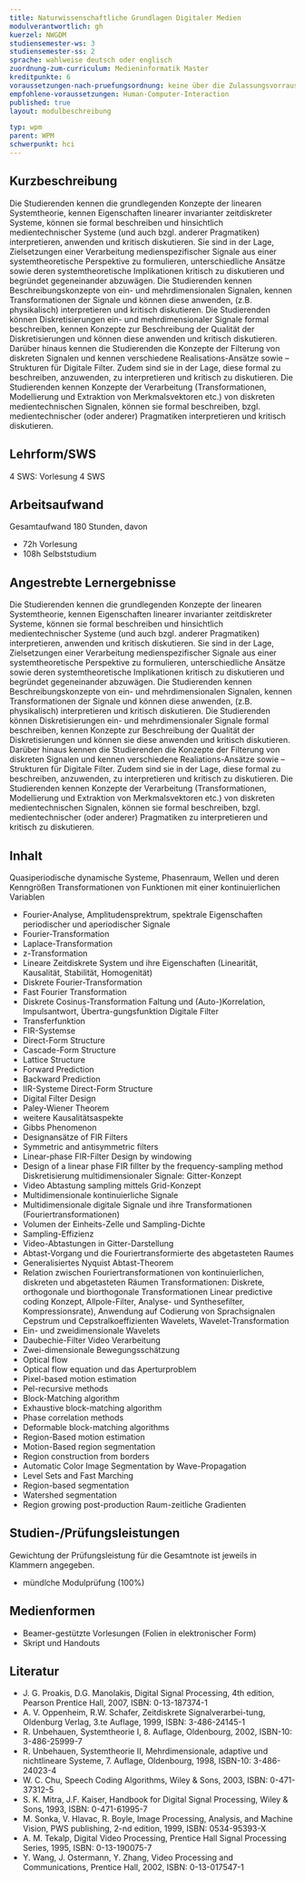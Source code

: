 ```yaml
---
title: Naturwissenschaftliche Grundlagen Digitaler Medien
modulverantwortlich: gh
kuerzel: NWGDM
studiensemester-ws: 3
studiensemester-ss: 2
sprache: wahlweise deutsch oder englisch
zuordnung-zum-curriculum: Medieninformatik Master
kreditpunkte: 6
voraussetzungen-nach-pruefungsordnung: keine über die Zulassungsvorrausetzungen zum Studium hinausgehenden
empfohlene-voraussetzungen: Human-Computer-Interaction
published: true
layout: modulbeschreibung

typ: wpm
parent: WPM
schwerpunkt: hci
---
```


## Kurzbeschreibung
Die Studierenden kennen die grundlegenden Konzepte der linearen Systemtheorie, kennen Eigenschaften linearer invarianter zeitdiskreter Systeme, können sie formal beschreiben und hinsichtlich medientechnischer Systeme (und auch bzgl. anderer Pragmatiken) interpretieren, anwenden und kritisch diskutieren. Sie sind in der Lage, Zielsetzungen einer Verarbeitung medienspezifischer Signale aus einer systemtheoretische Perspektive zu formulieren, unterschiedliche Ansätze sowie deren systemtheoretische Implikationen kritisch zu diskutieren und begründet gegeneinander abzuwägen. Die Studierenden kennen Beschreibungskonzepte von ein- und mehrdimensionalen Signalen, kennen Transformationen der Signale und können diese anwenden, (z.B. physikalisch) interpretieren und kritisch diskutieren. Die Studierenden können Diskretisierungen ein- und mehrdimensionaler Signale formal beschreiben, kennen Konzepte zur Beschreibung der Qualität der Diskretisierungen und können diese anwenden und kritisch diskutieren. Darüber hinaus kennen die Studierenden die Konzepte der Filterung von diskreten Signalen und kennen verschiedene Realisations-Ansätze sowie –Strukturen für Digitale Filter. Zudem sind sie in der Lage, diese formal zu beschreiben, anzuwenden, zu interpretieren und kritisch zu diskutieren. Die Studierenden kennen Konzepte der Verarbeitung (Transformationen, Modellierung und Extraktion von Merkmalsvektoren etc.) von diskreten medientechnischen Signalen, können sie formal beschreiben, bzgl. medientechnischer (oder anderer) Pragmatiken interpretieren und kritisch diskutieren.

## Lehrform/SWS 
4 SWS: Vorlesung 4 SWS

## Arbeitsaufwand 
Gesamtaufwand 180 Stunden, davon
- 72h Vorlesung
- 108h Selbststudium

## Angestrebte Lernergebnisse
Die Studierenden kennen die grundlegenden Konzepte der linearen Systemtheorie, kennen Eigenschaften linearer invarianter zeitdiskreter Systeme, können sie formal beschreiben und hinsichtlich medientechnischer Systeme (und auch bzgl. anderer Pragmatiken) interpretieren, anwenden und kritisch diskutieren. Sie sind in der Lage, Zielsetzungen einer Verarbeitung medienspezifischer Signale aus einer systemtheoretische Perspektive zu formulieren, unterschiedliche Ansätze sowie deren systemtheoretische Implikationen kritisch zu diskutieren und begründet gegeneinander abzuwägen. Die Studierenden kennen Beschreibungskonzepte von ein- und mehrdimensionalen Signalen, kennen Transformationen der Signale und können diese anwenden, (z.B. physikalisch) interpretieren und kritisch diskutieren. Die Studierenden können Diskretisierungen ein- und mehrdimensionaler Signale formal beschreiben, kennen Konzepte zur Beschreibung der Qualität der Diskretisierungen und können sie diese anwenden und kritisch diskutieren. Darüber hinaus kennen die Studierenden die Konzepte der Filterung von diskreten Signalen und kennen verschiedene Realiations-Ansätze sowie –Strukturen für Digitale Filter. Zudem sind sie in der Lage, diese formal zu beschreiben, anzuwenden, zu interpretieren und kritisch zu diskutieren. Die Studierenden kennen Konzepte der Verarbeitung (Transformationen, Modellierung und Extraktion von Merkmalsvektoren etc.) von diskreten medientechnischen Signalen, können sie formal beschreiben, bzgl. medientechnischer (oder anderer) Pragmatiken zu interpretieren und kritisch zu diskutieren.

## Inhalt
Quasiperiodische dynamische Systeme, Phasenraum, Wellen und deren Kenngrößen
Transformationen von Funktionen mit einer kontinuierlichen Variablen
- Fourier-Analyse, Amplitudensprektrum, spektrale Eigenschaften periodischer und aperiodischer
Signale
- Fourier-Transformation
- Laplace-Transformation
- z-Transformation
- Lineare Zeitdiskrete System und ihre Eigenschaften (Linearität, Kausalität, Stabilität,
Homogenität)
- Diskrete Fourier-Transformation
- Fast Fourier Transformation
- Diskrete Cosinus-Transformation
Faltung und (Auto-)Korrelation, Impulsantwort, Übertra-gungsfunktion
Digitale Filter
- Transferfunktion
- FIR-Systemse
- Direct-Form Structure
- Cascade-Form Structure
- Lattice Structure
- Forward Prediction
- Backward Prediction
- IIR-Systeme
Direct-Form Structure
- Digital Filter Design
- Paley-Wiener Theorem
- weitere Kausalitätsaspekte
- Gibbs Phenomenon
- Designansätze of FIR Filters
- Symmetric and antisymmetric filters
- Linear-phase FIR-Filter Design by windowing
- Design of a linear phase FIR fillter by the frequency-sampling method
Diskretisierung multidimensionaler Signale: Gitter-Konzept
- Video Abtastung sampling mittels Grid-Konzept
- Multidimensionale kontinuierliche Signale
- Multidimensionale digitale Signale und ihre Transformationen (Fouriertransformationen)
- Volumen der Einheits-Zelle und Sampling-Dichte
- Sampling-Effizienz
- Video-Abtastungen in Gitter-Darstellung
- Abtast-Vorgang und die Fouriertransformierte des abgetasteten Raumes
- Generalisiertes Nyquist Abtast-Theorem
- Relation zwischen Fouriertransformationen von kontinuierlichen, diskreten und abgetasteten Räumen
Transformationen: Diskrete, orthogonale und biorthogonale Transformationen
Linear predictive coding Konzept, Allpole-Filter, Analyse- und Synthesefilter, Kompressionsrate),
Anwendung auf Codierung von Sprachsignalen
Cepstrum und Cepstralkoeffizienten
Wavelets, Wavelet-Transformation
- Ein- und zweidimensionale Wavelets
- Daubechie-Filter
Video Verarbeitung
- Zwei-dimensionale Bewegungsschätzung
- Optical flow
- Optical flow equation und das Aperturproblem
- Pixel-based motion estimation
- Pel-recursive methods
- Block-Matching algorithm
- Exhaustive block-matching algorithm
- Phase correlation methods
- Deformable block-matching algorithms
- Region-Based motion estimation
- Motion-Based region segmentation
- Region construction from borders
- Automatic Color Image Segmentation by Wave-Propagation
- Level Sets and Fast Marching
- Region-based segmentation
- Watershed segmentation
- Region growing post-production
Raum-zeitliche Gradienten

## Studien-/Prüfungsleistungen
Gewichtung der Prüfungsleistung für die Gesamtnote ist jeweils in Klammern angegeben.
- mündlche Modulprüfung (100%)

## Medienformen
- Beamer-gestützte Vorlesungen (Folien in elektronischer Form)
- Skript und Handouts

## Literatur
- J. G. Proakis, D.G. Manolakis, Digital Signal Processing, 4th edition, Pearson Prentice Hall,
2007, ISBN: 0-13-187374-1
- A. V. Oppenheim, R.W. Schafer, Zeitdiskrete Signalverarbei-tung, Oldenburg Verlag, 3.te
Auflage, 1999, ISBN: 3-486-24145-1
- R. Unbehauen, Systemtheorie I, 8. Auflage, Oldenbourg, 2002, ISBN-10: 3-486-25999-7
- R. Unbehauen, Systemtheorie II, Mehrdimensionale, adaptive und nichtlineare Systeme, 7.
Auflage, Oldenbourg, 1998, ISBN-10: 3-486-24023-4
- W. C. Chu, Speech Coding Algorithms, Wiley & Sons, 2003, ISBN: 0-471-37312-5
- S. K. Mitra, J.F. Kaiser, Handbook for Digital Signal Processing, Wiley & Sons, 1993, ISBN:
0-471-61995-7
- M. Sonka, V. Hlavac, R. Boyle, Image Processing, Analysis, and Machine Vision, PWS
publishing, 2-nd edition, 1999, ISBN: 0534-95393-X
- A. M. Tekalp, Digital Video Processing, Prentice Hall Signal Processing Series, 1995, ISBN:
0-13-190075-7
- Y. Wang, J. Ostermann, Y. Zhang, Video Processing and Communications, Prentice Hall, 2002,
ISBN: 0-13-017547-1
